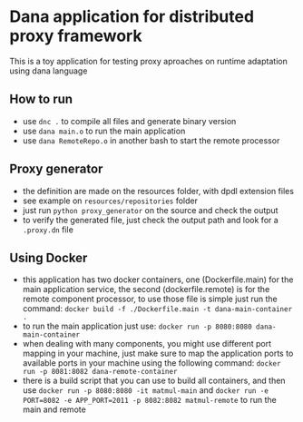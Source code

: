 # Dana application for distributed proxy framework
This is a toy application for testing proxy aproaches on runtime adaptation using dana language

## How to run
- use ```dnc .``` to compile all files and generate binary version
- use ```dana main.o``` to run the main application
- use ```dana RemoteRepo.o``` in another bash to start the remote processor

## Proxy generator
- the definition are made on the resources folder, with dpdl extension files
- see example on ```resources/repositories``` folder
- just run ```python proxy_generator``` on the source and check the output
- to verify the generated file, just check the output path and look for a ```.proxy.dn``` file

## Using Docker
- this application has two docker containers, one (Dockerfile.main) for the main application service, the second (dockerfile.remote) is for the remote component processor, to use those file is simple just run the command:
```docker build -f ./Dockerfile.main -t dana-main-container .```
- to run the main application just use: ```docker run -p 8080:8080 dana-main-container```
- when dealing with many components, you might use different port mapping in your machine, just make sure to map the application ports to available ports in your machine using the following command: ```docker run -p 8081:8082 dana-remote-container```
- there is a build script that you can use to build all containers, and then use ```docker run -p 8080:8080 -it matmul-main``` and  ```docker run -e PORT=8082 -e APP_PORT=2011 -p 8082:8082 matmul-remote``` to run the main and remote